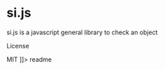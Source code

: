 # si.js
si.js is a javascript general library to check an object 

<snippet>
  <content><![CDATA[
  # ${1:SI.JS}
  javascript general library to check an object
  ## Installation
  TODO: 
  ## Usage
  use it to check a types or regexp
  ## Contributing
  1. Fork it!
  2. Create your feature branch: `git checkout -b my-new-feature`
  3. Commit your changes: `git commit -am 'Add some feature'`
  4. Push to the branch: `git push origin my-new-feature`
  5. Submit a pull request :D
  ## History
  TODO
  ## Credits
  
  ## License
  MIT
  ]]></content>
    <tabTrigger>readme</tabTrigger>
    </snippet>
